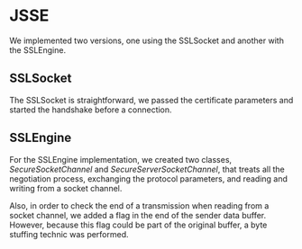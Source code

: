 # JSSE

We implemented two versions, one using the SSLSocket and another with the SSLEngine.

## SSLSocket

The SSLSocket is straightforward, we passed the certificate parameters and started the handshake before a connection.

## SSLEngine

For the SSLEngine implementation, we created two classes, *SecureSocketChannel* and *SecureServerSocketChannel*, that treats all the negotiation process, exchanging the protocol parameters, and reading and writing from a socket channel.

Also, in order to check the end of a transmission when reading from a socket channel, we added a flag in the end of the sender data buffer.
However, because this flag could be part of the original buffer, a byte stuffing technic was performed.
